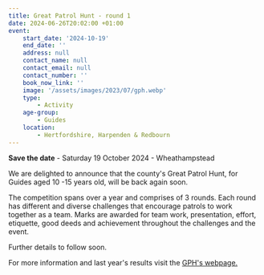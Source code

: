 ```yaml
---
title: Great Patrol Hunt - round 1
date: 2024-06-26T20:02:00 +01:00
event:
    start_date: '2024-10-19'
    end_date: ''
    address: null
    contact_name: null
    contact_email: null
    contact_number: ''
    book_now_link: ''
    image: '/assets/images/2023/07/gph.webp'
    type:
        - Activity
    age-group:
        - Guides
    location:
        - Hertfordshire, Harpenden & Redbourn
---
```

**Save the date** - Saturday 19 October 2024 - Wheathampstead

We are delighted to announce that the county's Great Patrol Hunt, for Guides aged 10 -15 years old, will be back again soon.

The competition spans over a year and comprises of 3 rounds. Each round has different and diverse challenges that encourage patrols to work together as a team. Marks are awarded for team work, presentation, effort, etiquette, good deeds and achievement throughout the challenges and the event.

Further details to follow soon.

For more information and last year's results visit the [GPH's webpage.](/great-patrol-hunt/)
